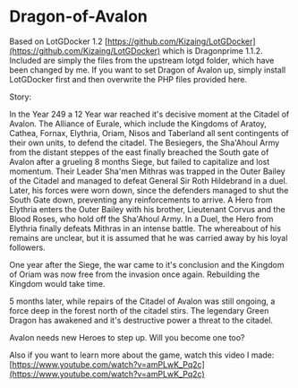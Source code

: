 # Dragon-of-Avalon

Based on LotGDocker 1.2 [https://github.com/Kizaing/LotGDocker](https://github.com/Kizaing/LotGDocker) which is Dragonprime 1.1.2. Included are simply the files from the upstream lotgd folder, which have been changed by me. If you want to set Dragon of Avalon up, simply install LotGDocker first and then overwrite the PHP files provided here.

Story:

In the Year 249 a 12 Year war reached it's decisive moment at the Citadel of Avalon. The Alliance of Eurale, which include the Kingdoms of Aratoy, Cathea, Fornax, Elythria, Oriam, Nisos and Taberland all sent contingents of their own units, to defend the citadel. The Besiegers, the Sha'Ahoul Army from the distant steppes of the east finally breached the South gate of Avalon after a grueling 8 months Siege, but failed to capitalize and lost momentum. Their Leader Sha'men Mithras was trapped in the Outer Bailey of the Citadel and managed to defeat General Sir Roth Hildebrand in a duel. Later, his forces were worn down, since the defenders managed to shut the South Gate down, preventing any reinforcements to arrive. A Hero from Elythria enters the Outer Bailey with his brother, Lieutenant Corvus and the Blood Roses, who hold off the Sha'Ahoul Army. In a Duel, the Hero from Elythria finally defeats Mithras in an intense battle. The whereabout of his remains are unclear, but it is assumed that he was carried away by his loyal followers.

One year after the Siege, the war came to it's conclusion and the Kingdom of Oriam was now free from the invasion once again. Rebuilding the Kingdom would take time.

5 months later, while repairs of the Citadel of Avalon was still ongoing, a force deep in the forest north of the citadel stirs. The legendary Green Dragon has awakened and it's destructive power a threat to the citadel.

Avalon needs new Heroes to step up. Will you become one too?

Also if you want to learn more about the game, watch this video I made: [https://www.youtube.com/watch?v=amPLwK_Pq2c](https://www.youtube.com/watch?v=amPLwK_Pq2c)
